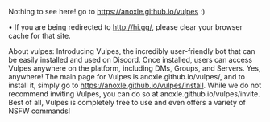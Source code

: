 Nothing to see here! go to https://anoxle.github.io/vulpes :)

• If you are being redirected to http://hi.gg/, please clear your browser cache for that site.

About vulpes:
Introducing Vulpes, the incredibly user-friendly bot that can be easily installed and used on Discord. Once installed, users can access Vulpes anywhere on the platform, including DMs, Groups, and Servers. Yes, anywhere! The main page for Vulpes is anoxle.github.io/vulpes/, and to install it, simply go to https://anoxle.github.io/vulpes/install. While we do not recommend inviting Vulpes, you can do so at anoxle.github.io/vulpes/invite. Best of all, Vulpes is completely free to use and even offers a variety of NSFW commands!
